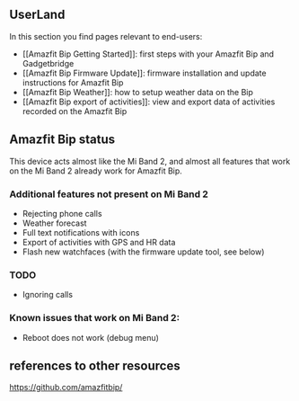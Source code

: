 ## UserLand
In this section you find pages relevant to end-users:

- [[Amazfit Bip Getting Started]]: first steps with your Amazfit Bip and Gadgetbridge
- [[Amazfit Bip Firmware Update]]: firmware installation and update instructions for Amazfit Bip
- [[Amazfit Bip Weather]]: how to setup weather data on the Bip
- [[Amazfit Bip export of activities]]: view and export data of activities recorded on the Amazfit Bip

## Amazfit Bip status

This device acts almost like the Mi Band 2, and almost all features that work on the Mi Band 2 already work for Amazfit Bip. 

### Additional features not present on Mi Band 2

* Rejecting phone calls
* Weather forecast
* Full text notifications with icons
* Export of activities with GPS and HR data
* Flash new watchfaces (with the firmware update tool, see below)

### TODO

* Ignoring calls

### Known issues that work on Mi Band 2:

* Reboot does not work (debug menu)

## references to other resources
https://github.com/amazfitbip/
